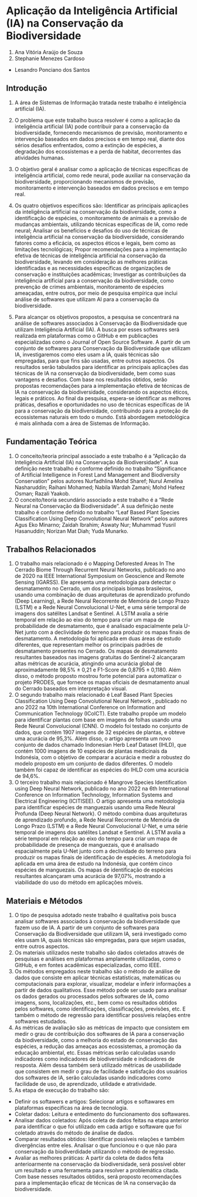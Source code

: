 # Aplicação da Inteligência Artificial (IA) na Conservação da Biodiversidade

1. Ana Vitória Araújo de Souza
2. Stephanie Menezes Cardoso

* Lesandro Ponciano dos Santos

## Introdução

1. A área de Sistemas de Informação tratada neste trabalho é inteligência artificial (IA).

2. O problema que este trabalho busca resolver é como a aplicação da inteligência artificial (IA) pode contribuir para a conservação da biodiversidade, fornecendo mecanismos de previsão, monitoramento e intervenção baseados em dados precisos e em tempo real, diante dos sérios desafios enfrentados, como a extinção de espécies, a degradação dos ecossistemas e a perda de habitat, decorrentes das atividades humanas.

3. O objetivo geral é analisar como a aplicação de técnicas específicas de inteligência artificial, como rede neural, pode auxiliar na conservação da biodiversidade, proporcionando mecanismos de previsão, monitoramento e intervenção baseados em dados precisos e em tempo real.

4. Os quatro objetivos específicos são: Identificar as principais aplicações da inteligência artificial na conservação da biodiversidade, como a identificação de espécies, o monitoramento de animais e a previsão de mudanças ambientais, utilizando técnicas específicas de IA, como rede neural;
Analisar os benefícios e desafios do uso de técnicas de inteligência artificial na conservação da biodiversidade, considerando fatores como a eficácia, os aspectos éticos e legais, bem como as limitações tecnológicas;
Propor recomendações para a implementação efetiva de técnicas de inteligência artificial na conservação da biodiversidade, levando em consideração as melhores práticas identificadas e as necessidades específicas de organizações de conservação e instituições acadêmicas;
Investigar as contribuições da inteligência artificial para a conservação da biodiversidade, como prevenção de crimes ambientais, monitoramento de espécies ameaçadas, entre outros, por meio de pesquisa empírica que inclui análise de softwares que utilizam AI para a conservação da biodiversidade.

5. Para alcançar os objetivos propostos, a pesquisa se concentrará na análise de softwares associados à Conservação da Biodiversidade que utilizam Inteligência Artificial (IA).
A busca por esses softwares será realizada em plataformas como o GitHub e em publicações especializadas como o Journal of Open Source Software. A partir de um conjunto de softwares para Conservação da Biodiversidade que utilizam IA, investigaremos como eles usam a IA, quais técnicas são empregadas, para que fins são usadas, entre outros aspectos.
Os resultados serão tabulados para identificar as principais aplicações das técnicas de IA na conservação da biodiversidade, bem como suas vantagens e desafios. Com base nos resultados obtidos, serão propostas recomendações para a implementação efetiva de técnicas de IA na conservação da biodiversidade, considerando os aspectos éticos, legais e práticos.
Ao final da pesquisa, espera-se identificar as melhores práticas, desafios e oportunidades no uso de técnicas específicas de IA para a conservação da biodiversidade, contribuindo para a proteção de ecossistemas naturais em todo o mundo. Está abordagem metodológica é mais alinhada com a área de Sistemas de Informação.

## Fundamentação Teórica

1. O conceito/teoria principal associado a este trabalho é a “Aplicação da Inteligência Artificial (IA) na Conservação da Biodiversidade”. A sua definição neste trabalho é conforme definido no trabalho “Significance of Artificial Intelligence in Forest Land Management and Biodiversity Conservation” pelos autores Nurfadhlina Mohd Sharef; Nurul Amelina Nasharuddin; Raihani Mohamed; Nabila Wardah Zamani; Mohd Hafeez Osman; Razali Yaakob.
2. O conceito/teoria secundário associado a este trabalho é a “Rede Neural na Conservação da Biodiversidade”. A sua definição neste trabalho é conforme definido no trabalho “Leaf Based Plant Species Classification Using Deep Convolutional Neural Network” pelos autores Agus Eko Minarno; Zaidah Ibrahim; Aswaty Nur; Muhammad Yusril Hasanuddin; Norizan Mat Diah; Yuda Munarko.

## Trabalhos Relacionados

1. O trabalho mais relacionado é o Mapping Deforested Areas In The Cerrado Biome Through Recurrent Neural Networks, publicado no ano de 2020 na IEEE International Symposium on Geoscience and Remote Sensing (IGARSS). Ele apresenta uma metodologia para detectar o desmatamento no Cerrado, um dos principais biomas brasileiros, usando uma combinação de duas arquiteturas de aprendizado profundo (Deep Learning), a Rede Neural Recorrente de Memória de Longo Prazo (LSTM) e a Rede Neural Convolucional U-Net, e uma série temporal de imagens dos satélites Landsat e Sentinel. A LSTM avalia a série temporal em relação ao eixo do tempo para criar um mapa de probabilidade de desmatamento, que é analisado espacialmente pela U-Net junto com a declividade do terreno para produzir os mapas finais de desmatamento. A metodologia foi aplicada em duas áreas de estudo diferentes, que representam melhor os principais padrões de desmatamento presentes no Cerrado. Os mapas de desmatamento resultantes baseados nas imagens gratuitas do Sentinel-2 alcançaram altas métricas de acurácia, atingindo uma acurácia global de aproximadamente 98,5% ± 0,21 e F1-Score de 0,8795 ± 0,1180. Além disso, o método proposto mostrou forte potencial para automatizar o projeto PRODES, que fornece os mapas oficiais de desmatamento anual do Cerrado baseados em interpretação visual.
1. O segundo trabalho mais relacionado é Leaf Based Plant Species Classification Using Deep Convolutional Neural Network , publicado no ano 2022 na 10th International Conference on Information and Communication Technology (ICoICT). Este trabalho propõe um modelo para identificar plantas com base em imagens de folhas usando uma Rede Neural Convolucional (CNN). O modelo foi testado no conjunto de dados, que contém 1907 imagens de 32 espécies de plantas, e obteve uma acurácia de 95,3%. Além disso, o artigo apresenta um novo conjunto de dados chamado Indonesian Herb Leaf Dataset (IHLD), que contém 1000 imagens de 10 espécies de plantas medicinais da Indonésia, com o objetivo de comparar a acurácia e medir a robustez do modelo proposto em um conjunto de dados diferentes. O modelo também foi capaz de identificar as espécies do IHLD com uma acurácia de 94,6%.
1. O terceiro trabalho mais relacionado é Mangrove Species Identification using Deep Neural Network, publicado no ano 2022 na 6th International Conference on Information Technology, Information Systems and Electrical Engineering (ICITISEE). O artigo apresenta uma metodologia para identificar espécies de manguezais usando uma Rede Neural Profunda (Deep Neural Network). O método combina duas arquiteturas de aprendizado profundo, a Rede Neural Recorrente de Memória de Longo Prazo (LSTM) e a Rede Neural Convolucional U-Net, e uma série temporal de imagens dos satélites Landsat e Sentinel. A LSTM avalia a série temporal em relação ao eixo do tempo para criar um mapa de probabilidade de presença de manguezais, que é analisado espacialmente pela U-Net junto com a declividade do terreno para produzir os mapas finais de identificação de espécies. A metodologia foi aplicada em uma área de estudo na Indonésia, que contém cinco espécies de manguezais. Os mapas de identificação de espécies resultantes alcançaram uma acurácia de 97,07%, mostrando a viabilidade do uso do método em aplicações móveis.

## Materiais e Métodos

1. O tipo de pesquisa adotado neste trabalho é qualitativa pois busca analisar softwares associados à conservação da biodiversidade que fazem uso de IA. A partir de um conjunto de softwares para Conservação da Biodiversidade que utilizam IA, será investigado como eles usam IA, quais técnicas são empregadas, para que sejam usadas, entre outros aspectos.
1. Os materiais utilizados neste trabalho são dados coletados através de pesquisas e análises em plataformas amplamente utilizadas, como o GitHub, e em fontes acadêmicas especializadas, como IEEE.
1. Os métodos empregados neste trabalho são o método de análise de dados que consiste em aplicar técnicas estatísticas, matemáticas ou computacionais para explorar, visualizar, modelar e inferir informações a partir de dados qualitativos. Esse método pode ser usado para analisar os dados gerados ou processados pelos softwares de IA, como imagens, sons, localizações, etc., bem como os resultados obtidos pelos softwares, como identificações, classificações, previsões, etc. E também o  método de regressão para identificar possíveis relações entre softwares estudados.
1. As métricas de avaliação são as métricas de impacto que consistem em medir o grau de contribuição dos softwares de IA para a conservação da biodiversidade, como a melhoria do estado de conservação das espécies, a redução das ameaças aos ecossistemas, a promoção da educação ambiental, etc. Essas métricas serão calculadas usando indicadores como indicadores de biodiversidade e indicadores de resposta. Além dessa também será utilizado métricas de usabilidade que consistem em medir o grau de facilidade e satisfação dos usuários dos softwares de IA, serão calculadas usando indicadores como facilidade de uso, de aprendizado, utilidade e atratividade.
1. As etapa de execução do trabalho são:
* Definir os softawers e artigos:  Selecionar artigos e softawares em plataformas especifícas na área de tecnologia.
* Coletar dados: Leitura e entedimento do funcionamento dos softawares.
* Analisar dados coletados: Após coleta de dados feitas na etapa anterior para identificar o que foi utilizado em cada artigo e softaware que foi coletado através do método de ánalise de dados.
* Comparar resultados obtidos: Identificar possíveis relações e também divergências entre eles. Analisar o que funcionou e o que não para conservação da biodiverdidade utilizando o método de regressão.
*  Avaliar as melhores práticas: A partir da coleta de dados feita anterioarmente na conservação da biodiversidade, será possível obter um resultado e uma ferramenta para resolver a problemática citada. Com base nesses resultados obtidos, será proposto recomendações para a implementação eficaz de técnicas de IA na conservação da biodiversidade.
